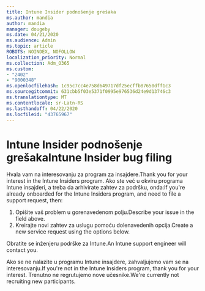 ```yaml
---
title: Intune Insider podnošenje grešaka
ms.author: mandia
author: mandia
manager: dougeby
ms.date: 04/21/2020
ms.audience: Admin
ms.topic: article
ROBOTS: NOINDEX, NOFOLLOW
localization_priority: Normal
ms.collection: Adm_O365
ms.custom:
- "2402"
- "9000348"
ms.openlocfilehash: 1c95c7cc4e758d649717df25ecffb87650dff1c3
ms.sourcegitcommit: 631cbb5f03e5371f0995e976536d24e9d13746c3
ms.translationtype: MT
ms.contentlocale: sr-Latn-RS
ms.lasthandoff: 04/22/2020
ms.locfileid: "43765967"
---
```

# <a name="intune-insider-bug-filing"></a><span data-ttu-id="05727-102">Intune Insider podnošenje grešaka</span><span class="sxs-lookup"><span data-stu-id="05727-102">Intune Insider bug filing</span></span>

<span data-ttu-id="05727-103">Hvala vam na interesovanju za program za insajdere.</span><span class="sxs-lookup"><span data-stu-id="05727-103">Thank you for your interest in the Intune Insiders program.</span></span> <span data-ttu-id="05727-104">Ako ste već u okviru programa Intune insajderi, a treba da arhivirate zahtev za podršku, onda:</span><span class="sxs-lookup"><span data-stu-id="05727-104">If you're already onboarded for the Intune Insiders program, and need to file a support request, then:</span></span>

1. <span data-ttu-id="05727-105">Opišite vaš problem u gorenavedenom polju.</span><span class="sxs-lookup"><span data-stu-id="05727-105">Describe your issue in the field above.</span></span>
2. <span data-ttu-id="05727-106">Kreirajte novi zahtev za uslugu pomoću dolenavedenih opcija.</span><span class="sxs-lookup"><span data-stu-id="05727-106">Create a new service request using the options below.</span></span>

<span data-ttu-id="05727-107">Obratite se inženjeru podrške za Intune.</span><span class="sxs-lookup"><span data-stu-id="05727-107">An Intune support engineer will contact you.</span></span>

<span data-ttu-id="05727-108">Ako se ne nalazite u programu Intune insajdere, zahvaljujemo vam se na interesovanju.</span><span class="sxs-lookup"><span data-stu-id="05727-108">If you're not in the Intune Insiders program, thank you for your interest.</span></span> <span data-ttu-id="05727-109">Trenutno ne regrutujemo nove učesnike.</span><span class="sxs-lookup"><span data-stu-id="05727-109">We're currently not recruiting new participants.</span></span>
